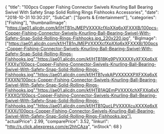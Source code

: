 {
	"title": "100pcs Copper Fishing Connector Swivels Knurling Ball Bearing Swivel With Safety Snap Solid Rolling Rings Fishhooks Accessories",
	"date": "2018-10-31 10:30:20",
	"SubCat": ["Sports & Entertainment"],
	"categories": ["Fishing"],
	"thumbnailImage": "https://ae01.alicdn.com/kf/HTB1nJMEPVXXXXcfXpXXq6xXFXXXB/100pcs-Copper-Fishing-Connector-Swivels-Knurling-Ball-Bearing-Swivel-With-Safety-Snap-Solid-Rolling-Rings-Fishhooks.jpg_220x220.jpg",
	"BigImage": ["https://ae01.alicdn.com/kf/HTB1nJMEPVXXXXcfXpXXq6xXFXXXB/100pcs-Copper-Fishing-Connector-Swivels-Knurling-Ball-Bearing-Swivel-With-Safety-Snap-Solid-Rolling-Rings-Fishhooks.jpg","https://ae01.alicdn.com/kf/HTB18Kg9PVXXXXXyXFXXq6xXFXXXy/100pcs-Copper-Fishing-Connector-Swivels-Knurling-Ball-Bearing-Swivel-With-Safety-Snap-Solid-Rolling-Rings-Fishhooks.jpg","https://ae01.alicdn.com/kf/HTB1yxkAPVXXXXXPXFXXq6xXFXXXN/100pcs-Copper-Fishing-Connector-Swivels-Knurling-Ball-Bearing-Swivel-With-Safety-Snap-Solid-Rolling-Rings-Fishhooks.jpg","https://ae01.alicdn.com/kf/HTB1AQEmPVXXXXchXFXXq6xXFXXXO/100pcs-Copper-Fishing-Connector-Swivels-Knurling-Ball-Bearing-Swivel-With-Safety-Snap-Solid-Rolling-Rings-Fishhooks.jpg","https://ae01.alicdn.com/kf/HTB1QucLPVXXXXcuXXXXq6xXFXXXi/100pcs-Copper-Fishing-Connector-Swivels-Knurling-Ball-Bearing-Swivel-With-Safety-Snap-Solid-Rolling-Rings-Fishhooks.jpg"],
	"actualPrice": 2.99,
	"comparePrice": 3.52,
	"linkurl": "http://s.click.aliexpress.com/e/2hhCAza",
	"inStock": 68
}
